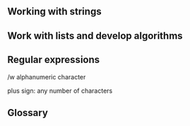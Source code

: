 <h2>Working with strings</h2>
<h2>Work with lists and develop algorithms</h2>
<h2>Regular expressions</h2>

/w  alphanumeric character

plus sign: any number of characters

<h2>Glossary</h2>